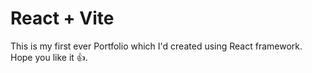 # React + Vite

This is my first ever Portfolio which I'd created using React framework.
Hope you like it 👍.
